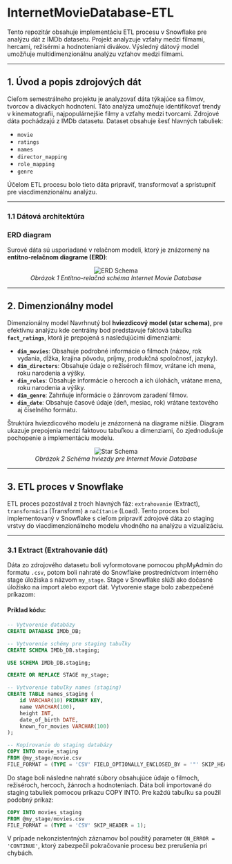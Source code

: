 # InternetMovieDatabase-ETL
Tento repozitár obsahuje implementáciu ETL procesu v Snowflake pre analýzu dát z IMDb datasetu. Projekt analyzuje vzťahy medzi filmami, hercami, režisérmi a hodnoteniami divákov. Výsledný dátový model umožňuje multidimenzionálnu analýzu vzťahov medzi filmami.

---
## **1. Úvod a popis zdrojových dát**
Cieľom semestrálneho projektu je analyzovať dáta týkajúce sa filmov, tvorcov a diváckych hodnotení. Táto analýza umožňuje identifikovať trendy v kinematografii, najpopulárnejšie filmy a vzťahy medzi tvorcami.
Zdrojové dáta pochádzajú z IMDb datasetu. Dataset obsahuje šesť hlavných tabuliek:
- `movie`
- `ratings`
- `names`
- `director_mapping`
- `role_mapping`
- `genre`
  
Účelom ETL procesu bolo tieto dáta pripraviť, transformovať a sprístupniť pre viacdimenzionálnu analýzu.

---
### **1.1 Dátová architektúra**

### **ERD diagram**
Surové dáta sú usporiadané v relačnom modeli, ktorý je znázornený na **entitno-relačnom diagrame (ERD)**:

<p align="center">
  <img src="https://github.com/user-attachments/assets/d778f8c2-0630-459e-ac5d-feaf759dc7a3" alt="ERD Schema">
  <br>
  <em>Obrázok 1 Entitno-relačná schéma Internet Movie Database</em>
</p>

---
## **2. Dimenzionálny model**
Dimenzionálny model
Navrhnutý bol **hviezdicový model (star schema)**, pre efektívnu analýzu kde centrálny bod predstavuje faktová tabuľka **`fact_ratings`**, ktorá je prepojená s nasledujúcimi dimenziami:

- **`dim_movies`**: Obsahuje podrobné informácie o filmoch (názov, rok vydania, dĺžka, krajina pôvodu, príjmy, produkčná spoločnosť, jazyky).
- **`dim_directors`**: Obsahuje údaje o režiséroch filmov, vrátane ich mena, roku narodenia a výšky.
- **`dim_roles`**: Obsahuje informácie o hercoch a ich úlohách, vrátane mena, roku narodenia a výšky.
- **`dim_genre`**: Zahrňuje informácie o žánrovom zaradení filmov.
- **`dim_date`**: Obsahuje časové údaje (deň, mesiac, rok) vrátane textového aj číselného formátu.

Štruktúra hviezdicového modelu je znázornená na diagrame nižšie. Diagram ukazuje prepojenia medzi faktovou tabuľkou a dimenziami, čo zjednodušuje pochopenie a implementáciu modelu.
<p align="center">
  <img src="https://github.com/user-attachments/assets/310c2379-f491-4770-a987-9c5035bf622f" alt="Star Schema">
  <br>
  <em>Obrázok 2 Schéma hviezdy pre Internet Movie Database</em>
</p>

---
## **3. ETL proces v Snowflake**
ETL proces pozostával z troch hlavných fáz: `extrahovanie` (Extract), `transformácia` (Transform) a `načítanie` (Load). Tento proces bol implementovaný v Snowflake s cieľom pripraviť zdrojové dáta zo staging vrstvy do viacdimenzionálneho modelu vhodného na analýzu a vizualizáciu.

---
### **3.1 Extract (Extrahovanie dát)**
Dáta zo zdrojového datasetu boli vyformotovane pomocou phpMyAdmin do formatu `.csv`, potom boli nahraté do Snowflake prostredníctvom interného stage úložiska s názvom `my_stage`. Stage v Snowflake slúži ako dočasné úložisko na import alebo export dát. Vytvorenie stage bolo zabezpečené príkazom:

#### Príklad kódu:


```sql
-- Vytvorenie databázy
CREATE DATABASE IMDb_DB;

-- Vytvorenie schémy pre staging tabuľky
CREATE SCHEMA IMDb_DB.staging;

USE SCHEMA IMDb_DB.staging;

CREATE OR REPLACE STAGE my_stage;

-- Vytvorenie tabuľky names (staging)
CREATE TABLE names_staging (
    id VARCHAR(10) PRIMARY KEY,
    name VARCHAR(100),
    height INT,
    date_of_birth DATE,
    known_for_movies VARCHAR(100)
);

-- Kopírovanie do staging databázy
COPY INTO movie_staging
FROM @my_stage/movie.csv
FILE_FORMAT = (TYPE = 'CSV' FIELD_OPTIONALLY_ENCLOSED_BY = '"' SKIP_HEADER = 1);
```
Do stage boli následne nahraté súbory obsahujúce údaje o filmoch, režiséroch, hercoch, žánroch a hodnoteniach. Dáta boli importované do staging tabuliek pomocou príkazu COPY INTO. Pre každú tabuľku sa použil podobný príkaz:

```sql
COPY INTO movies_staging
FROM @my_stage/movies.csv
FILE_FORMAT = (TYPE = 'CSV' SKIP_HEADER = 1);
```

V prípade nekonzistentných záznamov bol použitý parameter `ON_ERROR = 'CONTINUE'`, ktorý zabezpečil pokračovanie procesu bez prerušenia pri chybách.












